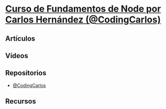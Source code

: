 # [Curso de Fundamentos de Node por Carlos Hernández (@CodingCarlos)](https://platzi.com/clases/fundamentos-node/)


## Artículos




## Vídeos




## Repositorios

- [@CodingCarlos](https://github.com/CodingCarlos/fundamentos-node-platzi)


## Recursos
